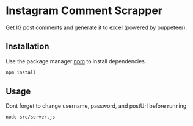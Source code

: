 # Instagram Comment Scrapper

Get IG post comments and generate it to excel (powered by puppeteer).

## Installation

Use the package manager [npm](https://www.npmjs.com/) to install dependencies.

```bash
npm install
```

## Usage
Dont forget to change username, password, and postUrl before running
```bash
node src/server.js
```

